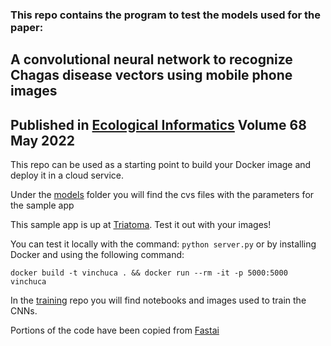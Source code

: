 ### This repo contains the program to test the models used for the paper:
## A convolutional neural network to recognize Chagas disease vectors using mobile phone images

## Published in [Ecological Informatics](https://www.sciencedirect.com/science/article/abs/pii/S157495412200036X?via%3Dihub#!) Volume 68 May 2022
 

This repo can be used as a starting point to build your Docker image and deploy it in a cloud service.

Under the [models](models) folder you will find the cvs files with the parameters for the sample app

This sample app is up at [Triatoma](https://triatoma.herokuapp.com). Test it out with your images!

You can test it locally with the command: `python server.py`  or by installing Docker and using the following command:
```
docker build -t vinchuca . && docker run --rm -it -p 5000:5000 vinchuca
```

In the [training](https://github.com/lpattori/GeoVin_train) repo you will find notebooks and images used to train the CNNs.

Portions of the code have been copied from [Fastai](https://Fast.ai)